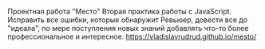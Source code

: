 Проектная работа "Место"
Вторая практика работы с JavaScript.
Исправить все ошибки, которые обнаружит Ревьюер, довести все до "идеала", по мере поступления новых знаний добавлять что-то более профессиональное и интересное.
https://vladislavrudrud.github.io/mesto/